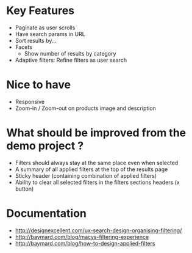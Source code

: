 # Key Features

* Paginate as user scrolls
* Have search params in URL
* Sort results by...
* Facets
	* Show number of results by category
* Adaptive filters: Refine filters as user search

# Nice to have

* Responsive
* Zoom-in / Zoom-out on products image and description


# What should be improved from the demo project ?

* Filters should always stay at the same place even when selected
* A summary of all applied filters at the top of the results page
* Sticky header (containing combination of applied filters)
* Ability to clear all selected filters in the filters sections headers (x button)


# Documentation

* http://designexcellent.com/ux-search-design-organising-filtering/
* http://baymard.com/blog/macys-filtering-experience
* http://baymard.com/blog/how-to-design-applied-filters
